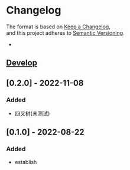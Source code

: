 # Changelog
The format is based on [Keep a Changelog](https://keepachangelog.com/en/1.0.0/),  
and this project adheres to [Semantic Versioning](https://semver.org/spec/v2.0.0.html).  


- [Develop]: https://github.com/chenwansal/JackFrame  

## [Develop]
## [0.2.0] - 2022-11-08
### Added
- 四叉树(未测试)  

## [0.1.0] - 2022-08-22
### Added
- establish  

